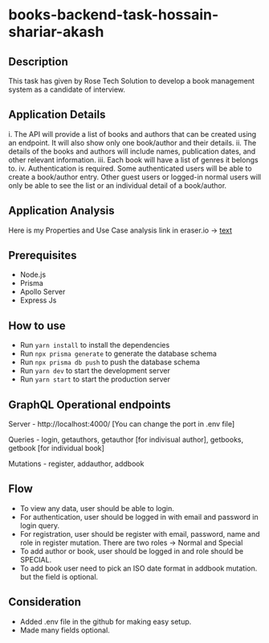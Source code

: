 # books-backend-task-hossain-shariar-akash

## Description

This task has given by Rose Tech Solution to develop a book management system as a candidate of interview.

## Application Details

i. The API will provide a list of books and authors that can be created
using an endpoint. It will also show only one book/author and their
details.
ii. The details of the books and authors will include names, publication
dates, and other relevant information.
iii. Each book will have a list of genres it belongs to.
iv. Authentication is required. Some authenticated users will be able to
create a book/author entry. Other guest users or logged-in normal users
will only be able to see the list or an individual detail of a book/author.

## Application Analysis

Here is my Properties and Use Case analysis link in eraser.io -> [text](https://app.eraser.io/workspace/nP1Ags6eMW4Jpx4b3WYV?origin=share)

## Prerequisites

- Node.js
- Prisma
- Apollo Server
- Express Js

## How to use

- Run `yarn install` to install the dependencies
- Run `npx prisma generate` to generate the database schema
- Run `npx prisma db push` to push the database schema
- Run `yarn dev` to start the development server
- Run `yarn start` to start the production server

## GraphQL Operational endpoints

Server - http://localhost:4000/ [You can change the port in .env file]

Queries - login, getauthors, getauthor [for indivisual author], getbooks, getbook [for individual book]

Mutations - register, addauthor, addbook

## Flow

- To view any data, user should be able to login.
- For authentication, user should be logged in with email and password in login query.
- For registration, user should be register with email, password, name and role in register mutation. There are two roles -> Normal and Special
- To add author or book, user should be logged in and role should be SPECIAL.
- To add book user need to pick an ISO date format in addbook mutation. but the field is optional.

## Consideration

- Added .env file in the github for making easy setup.
- Made many fields optional.

